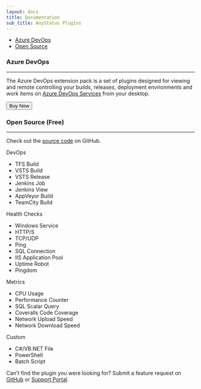 ```yaml
---
layout: docs
title: Documentation
sub_title: AnyStatus Plugins
---
```


- [Azure DevOps](#azure-devops)
- [Open Source](#open-source)

### Azure DevOps
--------------------

The Azure DevOps extension pack is a set of plugins designed for viewing and remote controlling your builds, releases, deployment environments and work items on [Azure DevOps Services](https://azure.microsoft.com/en-us/services/devops/) from your desktop.

<form action="https://www.paypal.com/cgi-bin/webscr" method="post" target="_top">
	<input type="hidden" name="cmd" value="_s-xclick">
	<input type="hidden" name="hosted_button_id" value="QLXRSVNQKMU98">
	<button class="btn btn-warning">Buy Now</button>
	<img alt="" border="0" src="https://www.paypalobjects.com/en_US/i/scr/pixel.gif" width="1" height="1">
</form>

<p></p>

### Open Source (Free)
-----------------------
Check out the [source code](https://github.com/AnyStatus/Plugins/tree/master/src/AnyStatus.Plugins/Widgets/DevOps/TFS/Build) on GitHub.

DevOps

- TFS Build
- VSTS Build
- VSTS Release
- Jenkins Job
- Jenkins View
- AppVeyor Build
- TeamCity Build

Health Checks

- Windows Service
- HTTP/S
- TCP/UDP
- Ping
- SQL Connection
- IIS Application Pool
- Uptime Robot
- Pingdom

Metrics

- CPU Usage
- Performance Counter
- SQL Scalar Query
- Coveralls Code Coverage
- Network Upload Speed
- Network Download Speed

Custom

- C#/VB.NET File
- PowerShell
- Batch Script

Can't find the plugin you were looking for?
Submit a feature request on [GitHub](https://github.com/AnyStatus/Support/issues) or [Support Portal](https://anystatus.helprace.com/s1-general/ideas).

